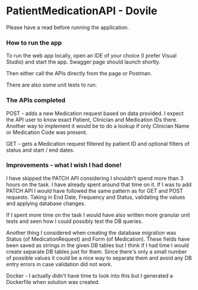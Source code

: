 # PatientMedicationAPI - Dovile

Please have a read before running the application.

### How to run the app

To run the web app locally, open an IDE of your choice (I prefer Visual Studio) and start the app. Swagger page should launch shortly.

Then either call the APIs directly from the page or Postman.

There are also some unit tests to run.

### The APIs completed

POST - adds a new Medication request based on data provided. I expect the API user to know exact Patient, Clinician and Medication IDs there. Another way to implement it would be to do a lookup if only Clinician Name or Medication Code was present.

GET - gets a Medication request filtered by patient ID and optional filters of status and start / end dates.

### Improvements - what I wish I had done!

I have skipped the PATCH API considering I shouldn't spend more than 3 hours on the task. I have already spent around that time on it.
If I was to add PATCH API I would have followed the same pattern as for GET and POST requests. Taking in End Date, Frequency and Status, validating the values and applying database changes.

If I spent more time on the task I would have also written more granular unit tests and seen how I could possibly test the DB queries.

Another thing I considered when creating the database migration was Status (of MedicationRequest) and Form (of Medication). These fields have been saved as strings in the given DB tables but I think if I had time I would create separate DB tables just for them. Since there's only a small number of possible values it could be a nice way to separate them and avoid any DB entry errors in case validation did not work.

Docker - I actually didn't have time to look into this but I generated a Dockerfile when solution was created. 
